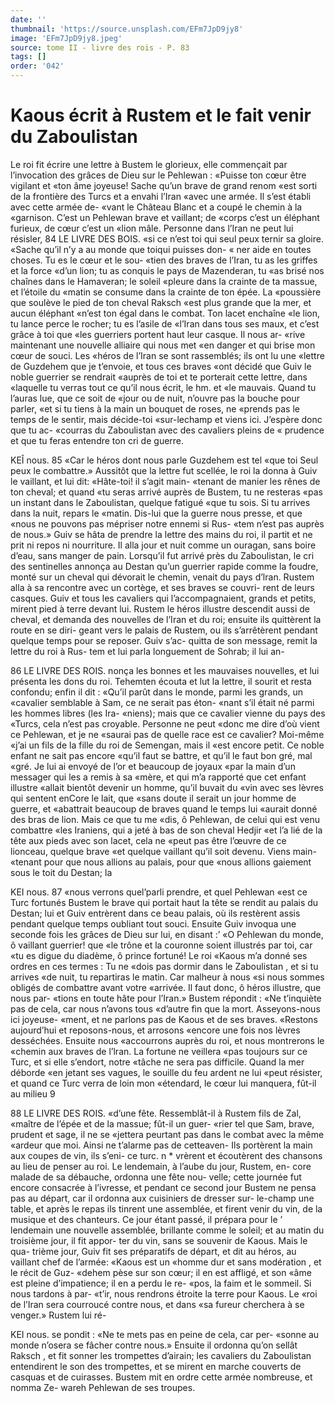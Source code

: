 ```yaml
---
date: ''
thumbnail: 'https://source.unsplash.com/EFm7JpD9jy8'
image: 'EFm7JpD9jy8.jpeg'
source: tome II - livre des rois - P. 83
tags: []
order: '042'
---
```


# Kaous écrit à Rustem et le fait venir du Zaboulistan

Le roi fit écrire une lettre à Bustem le glorieux, elle commençait par l’invocation des grâces de Dieu sur le Pehlewan : «Puisse ton cœur être vigilant et «ton âme joyeuse! Sache qu’un brave de grand renom «est sorti de la frontière des Turcs et a envahi l’Iran «avec une armée. Il s’est établi avec cette armée de-
«vant le Château Blanc et a coupé le chemin à la «garnison. C’est un Pehlewan brave et vaillant; de «corps c’est un éléphant furieux, de cœur c’est un
«lion mâle. Personne dans l’Iran ne peut lui résisler,
84 LE LIVRE DES BOIS.
«si ce n’est toi qui seul peux ternir sa gloire. «Sache qu’il n’y a au monde que toiqui puisses don-
« ner aide en toutes choses. Tu es le cœur et le sou- «tien des braves de l’Iran, tu as les griffes et la force «d’un lion; tu as conquis le pays de Mazenderan, tu «as brisé nos chaînes dans le Hamaveran; le soleil «pleure dans la crainte de ta massue, et l’étoile du «matin se consume dans la crainte de ton épée. La «poussière que soulève le pied de ton cheval Raksch
«est plus grande que la mer, et aucun éléphant «n’est ton égal dans le combat. Ton lacet enchaîne
«le lion, tu lance perce le rocher; tu es l’asile de «l’Iran dans tous ses maux, et c’est grâce à toi que
«les guerriers portent haut leur casque. Il nous ar-
«rive maintenant une nouvelle alliaire qui nous met
«en danger et qui brise mon cœur de souci. Les «héros de l’Iran se sont rassemblés; ils ont lu une
«lettre de Guzdehem que je t’envoie, et tous ces braves «ont décidé que Guiv le noble guerrier se rendrait «auprès de toi et te porterait cette lettre, dans «laquelle tu verras tout ce qu’il nous écrit, le hm. et
«le mauvais. Quand tu l’auras lue, que ce soit de «jour ou de nuit, n’ouvre pas la bouche pour parler, «et si tu tiens à la main un bouquet de roses, ne «prends pas le temps de le sentir, mais décide-toi «sur-lechamp et viens ici. J’espère donc que tu ac- «courras du Zaboulistan avec des cavaliers pleins de « prudence et que tu feras entendre ton cri de guerre.

KEÎ nous. 85 «Car le héros dont nous parle Guzdehem est tel
«que toi Seul peux le combattre.»
Aussitôt que la lettre fut scellée, le roi la donna à
Guiv le vaillant, et lui dit: «Hâte-toi! il s’agit main- «tenant de manier les rênes de ton cheval; et quand «tu seras arrivé auprès de Bustem, tu ne resteras
«pas un instant dans le Zaboulistan, quelque fatigué «que tu sois. Si tu arrives dans la nuit, repars le «matin. Dis-lui que la guerre nous presse, et que «nous ne pouvons pas mépriser notre ennemi si Rus- «tem n’est pas auprès de nous.» Guiv se hâta de
prendre la lettre des mains du roi, il partit et ne prit ni repos ni nourriture. Il alla jour et nuit comme un ouragan, sans boire d’eau, sans manger de pain. Lorsqu’il fut arrivé près du Zaboulistan, le cri des sentinelles annonça au Destan qu’un guerrier rapide
comme la foudre, monté sur un cheval qui dévorait
le chemin, venait du pays d’lran. Rustem alla à sa rencontre avec un cortège, et ses braves se couvri- rent de leurs casques. Guiv et tous les cavaliers qui l’accompagnaient, grands et petits, mirent pied à terre devant lui. Rustem le héros illustre descendit aussi de cheval, et demanda des nouvelles de l’Iran
et du roi; ensuite ils quittèrent la route en se diri- geant vers le palais de Rustem, ou ils s’arrêtèrent pendant quelque temps pour se reposer. Guiv s’ac- quitta de son message, remit la lettre du roi à Rus- tem et lui parla longuement de Sohrab; il lui an-

86 LE LIVRE DES ROIS.
nonça les bonnes et les mauvaises nouvelles, et lui présenta les dons du roi. Tehemten écouta et lut la lettre, il sourit et resta confondu; enfin il dit : «Qu’il parût dans le monde, parmi les grands, un «cavalier semblable à Sam, ce ne serait pas éton- «nant s’il était né parmi les hommes libres (les Ira-
«niens); mais que ce cavalier vienne du pays des «Turcs, cela n’est pas croyable. Personne ne peut «donc me dire d’où vient ce Pehlewan, et je ne «saurai pas de quelle race est ce cavalier? Moi-même «j’ai un fils de la fille du roi de Semengan, mais il «est encore petit. Ce noble enfant ne sait pas encore «qu’il faut se battre, et qu’il le faut bon gré, mal
«gré. Je lui ai envoyé de l’or et beaucoup de joyaux
«par la main d’un messager qui les a remis à sa «mère, et qui m’a rapporté que cet enfant illustre
«allait bientôt devenir un homme, qu’il buvait du
«vin avec ses lèvres qui sentent enCore le lait, que «sans doute il serait un jour homme de guerre, et «abattrait beaucoup de braves quand le temps lui «aurait donné des bras de lion. Mais ce que tu me «dis, ô Pehlewan, de celui qui est venu combattre «les Iraniens, qui a jeté à bas de son cheval Hedjir
«et l’a lié de la tête aux pieds avec son lacet, cela ne
«peut pas être l’œuvre de ce lionceau, quelque brave
«et quelque vaillant qu’il soit devenu. Viens main- «tenant pour que nous allions au palais, pour que «nous allions gaiement sous le toit du Destan; la

KEI nous. 87 «nous verrons quel’parli prendre, et quel Pehlewan
«est ce Turc fortunés
Bustem le brave qui portait haut la tête se rendit
au palais du Destan; lui et Guiv entrèrent dans ce beau palais, où ils restèrent assis pendant quelque temps oubliant tout souci. Ensuite Guiv invoqua une seconde fois les grâces de Dieu sur lui, en disant :’
«O Pehlewan du monde, ô vaillant guerrier! que «le trône et la couronne soient illustrés par toi, car
«tu es digue du diadème, ô prince fortuné! Le roi «Kaous m’a donné ses ordres en ces termes : Tu ne «dois pas dormir dans le Zaboulistan , et si tu arrives «de nuit, tu repartiras le matin. Car malheur à nous «si nous sommes obligés de combattre avant votre «arrivée. Il faut donc, ô héros illustre, que nous par- «tions en toute hâte pour l’Iran.» Bustem répondit :
«Ne t’inquiète pas de cela, car nous n’avons tous
«d’autre fin que la mort. Asseyons-nous ici joyeuse- «ment, et ne parlons pas de Kaous et de ses braves. «Restons aujourd’hui et reposons-nous, et arrosons «encore une fois nos lèvres desséchées. Ensuite nous «accourrons auprès du roi, et nous montrerons le «chemin aux braves de l’lran. La fortune ne veillera «pas toujours sur ce Turc, et si elle s’endort, notre «tâche ne sera pas difficile. Quand la mer déborde
«en jetant ses vagues, le souille du feu ardent ne lui «peut résister, et quand ce Turc verra de loin mon «étendard, le cœur lui manquera, fût-il au milieu
9

88 LE LIVRE DES ROIS. «d’une fête. Ressemblât-il à Rustem fils de Zal,
«maître de l’épée et de la massue; fût-il un guer-
«rier tel que Sam, brave, prudent et sage, il ne se «jettera peurtant pas dans le combat avec la même «ardeur que moi. Ainsi ne t’alarme pas de cetteaven-
Ils portèrent la main aux coupes de vin, ils s’eni- ce turc. n \*
vrèrent et écoutèrent des chansons au lieu de penser
au roi. Le lendemain, à l’aube du jour, Rustem, en- core malade de sa débauche, ordonna une fête nou- velle; cette journée fut encore consacrée à l’ivresse,
et pendant ce second jour Bustem ne pensa pas au départ, car il ordonna aux cuisiniers de dresser sur- le-champ une table, et après le repas ils tinrent une assemblée, et firent venir du vin, de la musique et des chanteurs. Ce jour étant passé, il prépara pour le
’ lendemain une nouvelle assemblée, brillante comme
le soleil; et au matin du troisième jour, il fit appor- ter du vin, sans se souvenir de Kaous. Mais le qua- trième jour, Guiv fit ses préparatifs de départ, et dit
au héros, au vaillant chef de l’armée: «Kaous est un
«homme dur et sans modération , et le récit de Guz- «dehem pèse sur son cœur; il en est affligé, et son
«âme est pleine d’impatience; il en a perdu le re-
«pos, la faim et le sommeil. Si nous tardons à par- «t’ir, nous rendrons étroite la terre pour Kaous. Le
«roi de l’Iran sera courroucé contre nous, et dans
«sa fureur cherchera à se venger.» Rustem lui ré-

KEI nous. se pondit : «Ne te mets pas en peine de cela, car per-
«sonne au monde n’osera se fâcher contre nous.»
Ensuite il ordonna qu’on sellât Raksch , et fit sonner
les trompettes d’airain; les cavaliers du Zaboulistan entendirent le son des trompettes, et se mirent en marche couverts de casquas et de cuirasses. Bustem mit en ordre cette armée nombreuse, et nomma Ze- wareh Pehlewan de ses troupes.
